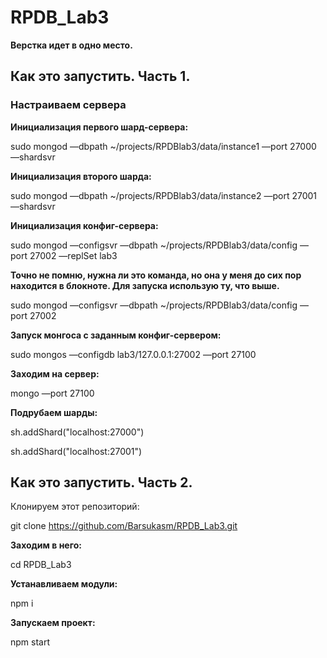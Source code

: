 # RPDB_Lab3

**Верстка идет в одно место.**

## Как это запустить. Часть 1.

### Настраиваем сервера

**Инициализация первого шард-сервера:**

sudo mongod —dbpath ~/projects/RPDBlab3/data/instance1 —port 27000 —shardsvr


**Инициализация второго шарда:**

sudo mongod —dbpath ~/projects/RPDBlab3/data/instance2 —port 27001 —shardsvr


**Инициализация конфиг-сервера:**

sudo mongod —configsvr —dbpath ~/projects/RPDBlab3/data/config —port 27002 —replSet lab3


**Точно не помню, нужна ли это команда, но она у меня до сих пор находится в блокноте. Для запуска использую ту, что выше.**

sudo mongod —configsvr —dbpath ~/projects/RPDBlab3/data/config —port 27002


**Запуск монгоса с заданным конфиг-сервером:**

sudo mongos —configdb lab3/127.0.0.1:27002 —port 27100

**Заходим на сервер:**

mongo —port 27100


**Подрубаем шарды:**

sh.addShard("localhost:27000")

sh.addShard("localhost:27001")

## Как это запустить. Часть 2.

Клонируем этот репозиторий:

git clone https://github.com/Barsukasm/RPDB_Lab3.git

**Заходим в него:**

cd RPDB_Lab3

**Устанавливаем модули:**

npm i

**Запускаем проект:**

npm start
